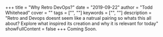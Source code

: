 +++
title = "Why Retro DevOps?"
date = "2019-09-22"
author = "Todd Whitehead"
cover = ""
tags = ["", ""]
keywords = ["", ""]
description = "Retro and Devops doesnt seem like a natrual pairing so whats this all about? Explore what inspired its creation and why it is relevant for today"
showFullContent = false
+++
Coming Soon.